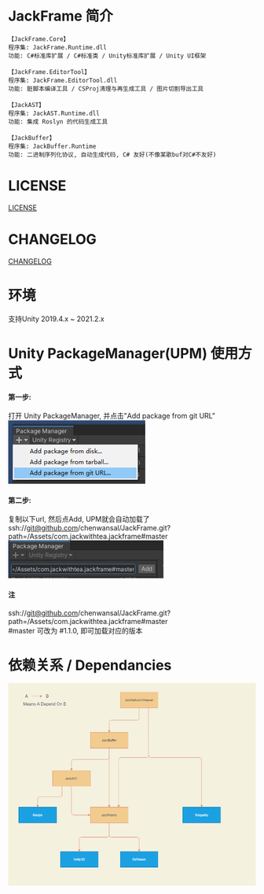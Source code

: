 # JackFrame 简介
```
【JackFrame.Core】
程序集: JackFrame.Runtime.dll
功能: C#标准库扩展 / C#标准类 / Unity标准库扩展 / Unity UI框架

【JackFrame.EditorTool】
程序集: JackFrame.EditorTool.dll
功能: 脏脚本编译工具 / CSProj清理与再生成工具 / 图片切割导出工具

【JackAST】
程序集: JackAST.Runtime.dll
功能: 集成 Roslyn 的代码生成工具

【JackBuffer】
程序集: JackBuffer.Runtime
功能: 二进制序列化协议, 自动生成代码, C# 友好(不像某歌buf对C#不友好)
```

# LICENSE
[LICENSE](./Assets/com.jackwithtea.jackframe/LICENSE.md)

# CHANGELOG
[CHANGELOG](./Assets/com.jackwithtea.jackframe/CHANGELOG.md)

# 环境
支持Unity 2019.4.x ~ 2021.2.x

# Unity PackageManager(UPM) 使用方式
#### 第一步:  
打开 Unity PackageManager, 并点击"Add package from git URL"  
![JackFrame图](./Assets/com.jackwithtea.jackframe/Document~/1.png)  

#### 第二步:  
复制以下url, 然后点Add, UPM就会自动加载了  
ssh://git@github.com/chenwansal/JackFrame.git?path=/Assets/com.jackwithtea.jackframe#master
![JackFrame图](./Assets/com.jackwithtea.jackframe/Document~/2.png)  

#### 注
ssh://git@github.com/chenwansal/JackFrame.git?path=/Assets/com.jackwithtea.jackframe#master  
\#master 可改为 #1.1.0, 即可加载对应的版本

# 依赖关系 / Dependancies
![依赖关系图](./Assets/com.jackwithtea.jackframe/Document~/Dependancies.png)
